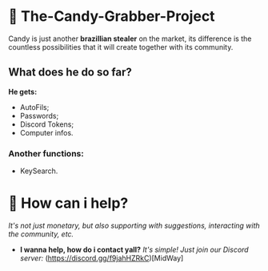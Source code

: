 # 🍫 The-Candy-Grabber-Project
Candy is just another **brazillian stealer** on the market, its difference is the countless possibilities that it will create together with its community.

 ## What does he do so far?
**He gets:**
- AutoFils;
- Passwords;
- Discord Tokens;
- Computer infos.

### Another functions:
- KeySearch.

# 🏡 How can i help?
*It's not just monetary, but also supporting with suggestions, interacting with the community, etc.*

- **I wanna help, how do i contact yall?**
  *It's simple! Just join our Discord server:*
        (https://discord.gg/f9jahHZRkC)[MidWay]
  
